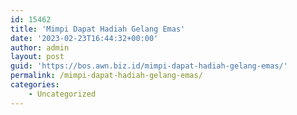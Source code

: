 ```yaml
---
id: 15462
title: 'Mimpi Dapat Hadiah Gelang Emas'
date: '2023-02-23T16:44:32+00:00'
author: admin
layout: post
guid: 'https://bos.awn.biz.id/mimpi-dapat-hadiah-gelang-emas/'
permalink: /mimpi-dapat-hadiah-gelang-emas/
categories:
    - Uncategorized
---
```


